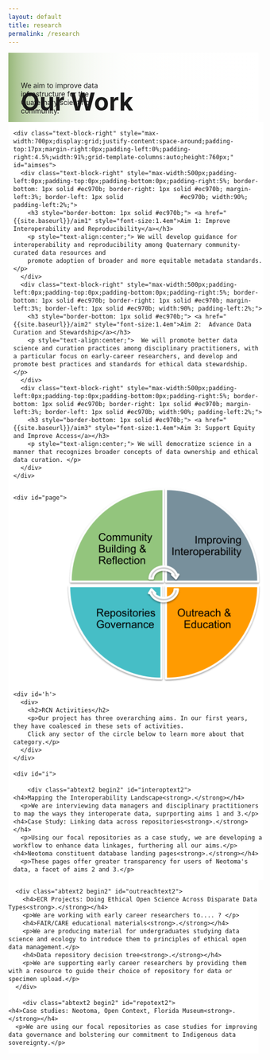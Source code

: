 ```yaml
---
layout: default
title: research
permalink: /research
---
```

<style>

 /* #j {
    display: none;
  }*/

  #j {
     display:block;
   }

   #i {
     display: grid;
   }

   #d {
     display: none;
   }

   #a, #b, #f, #g, #e, #c {
     display: none;
   }
   

  
  .abtext2 {
    margin-left: 5%;
    border: 2px solid black;
    margin-right: 5%;
    width: 90%;
  }
  .toggler {
    display:block;
  }
  h4 {
  color:black;
  }

  .abtext {
    width: 90%;
    margin-left: 5%;
    border: 2px solid black;
    max-width: 200px;
  }
  #page {
    grid-template-columns: 0.1fr 0.4fr 0fr 40fr;
     grid-template-rows: 0.1fr 0fr 0.1fr 1fr;
     grid-template-areas: 
       "h h h h"
       "j j j j"
       "j j j j"
       "i i i i";


    
  width:900px;
  display: grid;
 /*    margin-left: 14%;
    margin-right: 7%;
 width: 90%; */
  height: 1100px;
/*  grid-template-areas:
    "h h h h"
    "e d d c"
    "e d d c"
    "a f g b";
grid-template-rows: 0.1fr 0.1fr 500px 200px;
  grid-template-columns: 200px calc(100px + 10vw) calc(100px + 10vw) 200px; */
}

  div.abtext p {
    font-size: 15px;
  }

  .abtext h4 {
    margin-bottom: 0px;
    margin-top: 0px;

    
  }
  #comtext {
    background-color: #93c57e;
    width:100%;
    position:relative;
    top: -250%;
    left: -20%;
  }
  #interoptext {
    background-color: #738995;
    width: 100%;
    position:relative;
    top: -250%;
/*    left: 20%; */


  }

  #repotext {
    background-color: #46bec6;
    width:100%;
    position:relative;
    top: calc(-150% + 20vw);
    left: -8%;
  }

    #outreachtext {
    background-color: #ff9b01;
    position: relative;
    width: 100%;
    top: calc(-150% + 20vw);
    left: 8%;

  }

   #interoptext2 {
    background-color: #738995;

    position:relative;
/*    top: -250%;
    left: 20%; */


  }
   #comtext2 {
    background-color: #93c57e;
    position:relative;
    /*top: -250%;
    left: -20%;*/
  }
  #repotext2 {
    background-color: #46bec6;
    position:relative;
    height: calc(305px - 20vw);
   /* top: calc(-150% + 20vw);
    left: -8%; */
  }

    #outreachtext2 {
    background-color: #ff9b01;
    position: relative;
    /*top: calc(-150% + 20vw);
    left: 8%;*/

  }
      #interoptext strong, #repotext strong, #outreachtext strong, #comtext strong {
     display: none;
   }

  /* #i {
    grid-area: i;
    display: none;
  }
#a {
  grid-area: a;
  background-color: #8ca0ff; 
}

#b {
  grid-area: b;
  background-color: #ffa08c; 
}

#c  {
  grid-area: c;
  background-color: #ffff64; 
} 

#d  {
  grid-area: d;
  background-color: #8cffa0; 
  text-align:center;
  align-content:center;
} */



  #h {
    grid-area: h;
  }

/* #f  {
  grid-area: f;
 background-color: #2ca2d0; 
}

  #e  {
  grid-area: e;
  background-color: #8ca2d0; 
}

#g  {
  grid-area: g;
  background-color: rgb(100,100,100); 
} */


.begin {
  display:none;
}
  .begin2 {
  display:none;
}
  
div.text-block-main {
  display: grid;
  grid-template-rows: auto auto auto;
  margin-right:0px;
  padding-bottom:0px;
  background: #fff;
  }
div.text-block-right {
  margin-right:0px;
  padding-right:0px;
  width:100%;
  padding-left:0px;
  }
#stakes {
  margin-left: 0px;
  margin-right: 0px;
  }
  h3 {
  color: #000;
  }
  
  #aimses {
  /**
   * User input values.
   */
  --grid-layout-gap: 10px;
  --grid-column-count: 3;
  --grid-item--min-width: 220px;

  /**
   * Calculated values.
   */
  --gap-count: calc(var(--grid-column-count) - 1);
  --total-gap-width: calc(var(--gap-count) * var(--grid-layout-gap));
  --grid-item--max-width: calc((100% - var(--total-gap-width)) / var(--grid-column-count));

  display: grid;
  grid-template-columns: repeat(auto-fill, minmax(max(var(--grid-item--min-width), var(--grid-item--max-width)), 1fr));
  grid-gap: var(--grid-layout-gap);
}

 @media print, screen and (max-width: 900px) {

   #page {
     width: 100%;
     height: auto;
     grid-template-columns: 1fr 10px 10px 1fr;
     grid-template-rows: 0.1fr 0fr 0.1fr 1fr;
     grid-template-areas: 
       "h h h h"
       "j j j j"
       "j j j j"
       "i i i i";
   }  
   #j {
     display:block;
   }

   #i {
     display: grid;
   }

   #d {
     display: none;
   }

   #a, #b, #f, #g, #e, #c {
     display: none;
   }
   
 }
  
 @media print, screen and (max-width: 1280px) {
    #repotext, #outreachtext {
      top: calc(-120% + 20vw);
    }

 /*   #interoptext strong, #repotext strong, #outreachtext strong, #comtext strong {
     display: inline;
   }

   #interoptext p, #repotext p, #outreachtext p, #comtext p {
     display: none;
   } */
  #stakes, #describe {
    width:200px;
     } 
  #headingblock {
    justify-content: left;
    justify-items: center;
     }
  #heading-left, #heading-image, #stakes {
    justify-content: left;
    /* justify-items: center; */
    justify-self: center;
   }
  #heading-image {
    padding-top:0px;
   }
  
  #stakes {
  text-align: center;
  display: block;
  margin-left: auto;
  margin-right: auto;
   }
  #heading-left {
  padding-bottom:0px;
  display: block;
  margin-left: auto;
  margin-right: auto;
  }
  }


  
/* @media print, screen and (max-width: 490px) {
   
   #interoptext, #repotext, #outreachtext, #comtext {
     display: none;
   }

   #page {
     height: 400px;
     grid-template-rows: 0fr 10fr 10fr 0fr;
     grid-template-columns: 0fr 10fr 10fr 0fr;
   }
 } */
</style>




<div class="text-block-main" style="display:grid;grid-template-rows:auto auto;margin:0;padding-left:0;width:100%;" id="block1">
  <div class="text-block-right" style="display:grid;grid-template-columns:repeat(auto-fit, minmax(200px, 1fr));background-image:linear-gradient(to left, #fff, 90%, #97b779);padding:0;" id="headingblock">
    <div class="text-block-right" style="display:grid;grid-template-rows:40px auto;background-color:transparent;padding-left:5%;align-content:center;width:95%;" id="heading-left">
      <h1 style="font-size:calc(20px + 3vw);align-self:start;">Our Work</h1>
      <p style="align-self:start;padding-top:10px;margin-top:3%;" id="describe">We aim to improve data infrastructure for the Quaternary scientific community.</p>
    </div>
<!--    <div class="text-block-right" style="background-color:transparent;padding-left:0;float:right;justify-self:end;max-width:460px; margin-right:5%; margin-left: 5%; width: 90%;" id="heading-image">
      <figure id="stakes">
        <img src="./images/rcn_aims-trans.png" alt="Stakeholders" style="width=100%;">
      </figure>
    </div> -->
  </div>

  
  <div class="text-block-right" style="display:flex;flex-direction: row;flex-wrap:wrap;background-color:white;padding:0px;margin-left:2%;" id="meatblock">

    
    <div class="text-block-right" style="max-width:700px;display:grid;justify-content:space-around;padding-top:17px;margin-right:0px;padding-left:0%;padding-right:4.5%;width:91%;grid-template-columns:auto;height:760px;" id="aimses">
      <div class="text-block-right" style="max-width:500px;padding-left:0px;padding-top:0px;padding-bottom:0px;padding-right:5%; border-bottom: 1px solid #ec970b; border-right: 1px solid #ec970b; margin-left:3%; border-left: 1px solid                #ec970b; width:90%; padding-left:2%;">
        <h3 style="border-bottom: 1px solid #ec970b;"> <a href="{{site.baseurl}}/aim1" style="font-size:1.4em">Aim 1: Improve Interoperability and Reproducibility</a></h3>
        <p style="text-align:center;"> We will develop guidance for interoperability and reproducibility among Quaternary community-curated data resources and
        promote adoption of broader and more equitable metadata standards. </p>
      </div>
      <div class="text-block-right" style="max-width:500px;padding-left:0px;padding-top:0px;padding-bottom:0px;padding-right:5%; border-bottom: 1px solid #ec970b; border-right: 1px solid #ec970b; margin-left:3%; border-left: 1px solid #ec970b; width:90%; padding-left:2%;">
        <h3 style="border-bottom: 1px solid #ec970b;"> <a href="{{site.baseurl}}/aim2" style="font-size:1.4em">Aim 2:  Advance Data Curation and Stewardship</a></h3>
        <p style="text-align:center;">  We will promote better data science and curation practices among disciplinary practitioners, with a particular focus on early-career researchers, and develop and promote best practices and standards for ethical data stewardship. </p>
      </div>
      <div class="text-block-right" style="max-width:500px;padding-left:0px;padding-top:0px;padding-bottom:0px;padding-right:5%; border-bottom: 1px solid #ec970b; border-right: 1px solid #ec970b; margin-left:3%; border-left: 1px solid #ec970b; width:90%; padding-left:2%;">
        <h3 style="border-bottom: 1px solid #ec970b;"> <a href="{{site.baseurl}}/aim3" style="font-size:1.4em">Aim 3: Support Equity and Improve Access</a></h3>
        <p style="text-align:center;"> We will democratize science in a manner that recognizes broader concepts of data ownership and ethical data curation. </p>
      </div>
    </div>


<!-- max-width:calc(200px + 35vw);-->
    <div id="page">

  
  <div id='c'></div>
  
  <div id='d'>
   <img src="./images/eos_circle.png" alt="circle" style="width:calc(200px + 20vw);max-width:750px;z-index:1; position:relative;" usemap="#image-map"></div>
<map name="image-map">
    <area target="_blank" style="cursor:pointer;" alt="community" title="community" coords="7,190,194,189,196,5,145,13,115,23,91,36,60,62,32,102,16,139,10,165,7,176" shape="poly" onclick="func_community()">
    <area target="_blank" style="cursor:pointer;" alt="repo governance" title="repo governance" coords="5,199,7,223,7,241,12,258,17,272,24,285,34,297,44,316,61,333,73,341,83,353,96,357,113,366,132,376,151,383,169,384,187,384,188,196" shape="poly" onclick="func_repogov()">
    <area target="_blank" style="cursor:pointer;" alt="outreach" title="outreach" coords="195,195,195,380,223,384,249,375,276,366,296,358,312,347,327,333,342,317,359,293,371,261,376,244,383,215,383,197" shape="poly" onclick="func_out()">
    <area target="_blank" style="cursor:pointer;" alt="interoperability" title="interoperability" coords="199,7,198,181,197,188,383,189,383,159,375,125,357,89,333,61,311,41,279,20,238,5" shape="poly" onclick="func_interop()">
</map>

<div id='j' style="justify-self:center;">
   <img src="./images/eos_circle.png" alt="circle" style="width:calc(200px + 20vw);max-width:750px;z-index:1; position:relative;" usemap="#image-map2"></div>
<map name="image-map2">
    <area target="_blank" style="cursor:pointer;" alt="community" title="community" coords="7,190,194,189,196,5,145,13,115,23,91,36,60,62,32,102,16,139,10,165,7,176" shape="poly" onclick="func_community2()">
    <area target="_blank" style="cursor:pointer;" alt="repo governance" title="repo governance" coords="5,199,7,223,7,241,12,258,17,272,24,285,34,297,44,316,61,333,73,341,83,353,96,357,113,366,132,376,151,383,169,384,187,384,188,196" shape="poly" onclick="func_repogov2()">
    <area target="_blank" style="cursor:pointer;" alt="outreach" title="outreach" coords="195,195,195,380,223,384,249,375,276,366,296,358,312,347,327,333,342,317,359,293,371,261,376,244,383,215,383,197" shape="poly" onclick="func_out2()">
    <area target="_blank" style="cursor:pointer;" alt="interoperability" title="interoperability" coords="199,7,198,181,197,188,383,189,383,159,375,125,357,89,333,61,311,41,279,20,238,5" shape="poly" onclick="func_interop2()">
</map>
   
  <div id='e'></div>
    <div id="a">
  <div class="abtext begin" id="comtext">
    <h4>Annual Symposia<strong>.</strong></h4>
    <p>We are meeting yearly in person to think together about implementing ethical open science in our data ecosystems, furthering all our aims.</p>
    <h4>Ethical Open Science Self-Reflection Survey<strong>.</strong></h4>
    <p>Our self-reflection survey on our personal and institutional relationships to FAIR, CARE, and EOS have been guiding our subsequent actions.</p>
    <h4>Webinar Series<strong>.</strong></h4>
    <p>We provide a forum for experts in informatics and ethics to share their work with us. Click <a href="https://hoffmanick.github.io/fairos/webinarview" target="_blank">here</a> for more info.</p>
    <h4>Reading Group<strong>.</strong></h4>
    <p>We meet monthly to discuss selections from the literature on the political economy of data.</p>
  </div></div>
  
  <div id = 'b'>
    <div class="abtext begin" id="interoptext">
    <h4>Mapping the Interoperability Landscape<strong>.</strong></h4>
      <p>We are interviewing data managers and disciplinary practitioners to map the ways they interoperate data, suprporting aims 1 and 3.</p>
    <h4>Case Study: Linking data across repositories<strong>.</strong></h4>
      <p>Using our focal repositories as a case study, we are developing a workflow to enhance data linkages, furthering all our aims.</p>
    <h4>Neotoma constituent database landing pages<strong>.</strong></h4>
      <p>These pages offer greater transparency for users of Neotoma's data, a facet of aims 2 and 3.</p>
  </div></div>
  <div id='f'>
    <div class="abtext begin" id="repotext">
    <h4>Case studies: Neotoma, Open Context, Florida Museum<strong>.</strong></h4>
      <p>We are using our focal repositories as case studies for improving data governance and bolstering our commitment to Indigenous data sovereignty.</p>
  </div></div>
  
  <div id='g'>
      <div class="abtext begin" id="outreachtext">
        <h4>ECR Projects: Doing Ethical Open Science Across Disparate Data Types<strong>.</strong></h4>
        <p>We are working with early career researchers to.... ? </p>
        <h4>FAIR/CARE educational materials<strong>.</strong></h4>
        <p>We are producing material for undergraduates studying data science and ecology to introduce them to principles of ethical open data management.</p>
        <h4>Data repository decision tree<strong>.</strong></h4>
        <p>We are supporting early career researchers by providing them with a resource to guide their choice of repository for data or specimen upload.</p>
      </div>
    </div>

    <div id='h'>
      <div>
        <h2>RCN Activities</h2>
        <p>Our project has three overarching aims. In our first years, they have coalesced in these sets of activities. 
        Click any sector of the circle below to learn more about that category.</p>
      </div>
    </div>

    <div id="i">

        <div class="abtext2 begin2" id="interoptext2">
    <h4>Mapping the Interoperability Landscape<strong>.</strong></h4>
      <p>We are interviewing data managers and disciplinary practitioners to map the ways they interoperate data, suprporting aims 1 and 3.</p>
    <h4>Case Study: Linking data across repositories<strong>.</strong></h4>
      <p>Using our focal repositories as a case study, we are developing a workflow to enhance data linkages, furthering all our aims.</p>
    <h4>Neotoma constituent database landing pages<strong>.</strong></h4>
      <p>These pages offer greater transparency for users of Neotoma's data, a facet of aims 2 and 3.</p>
  </div>
    
  <div class="abtext2 begin2" id="comtext2">
    <h4>Annual Symposia<strong>.</strong></h4>
    <p>We are meeting yearly in person to think together about implementing ethical open science in our data ecosystems, furthering all our aims.</p>
    <h4>Ethical Open Science Self-Reflection Survey<strong>.</strong></h4>
    <p>Our self-reflection survey on our personal and institutional relationships to FAIR, CARE, and EOS have been guiding our subsequent actions.</p>
    <h4>Webinar Series<strong>.</strong></h4>
    <p>We provide a forum for experts in informatics and ethics to share their work with us. Click <a href="https://hoffmanick.github.io/fairos/webinarview" target="_blank">here</a> for more info.</p>
    <h4>Reading Group<strong>.</strong></h4>
    <p>We meet monthly to discuss selections from the literature on the political economy of data.</p>
  </div>
  
      <div class="abtext2 begin2" id="outreachtext2">
        <h4>ECR Projects: Doing Ethical Open Science Across Disparate Data Types<strong>.</strong></h4>
        <p>We are working with early career researchers to.... ? </p>
        <h4>FAIR/CARE educational materials<strong>.</strong></h4>
        <p>We are producing material for undergraduates studying data science and ecology to introduce them to principles of ethical open data management.</p>
        <h4>Data repository decision tree<strong>.</strong></h4>
        <p>We are supporting early career researchers by providing them with a resource to guide their choice of repository for data or specimen upload.</p>
      </div>

        <div class="abtext2 begin2" id="repotext2">
    <h4>Case studies: Neotoma, Open Context, Florida Museum<strong>.</strong></h4>
      <p>We are using our focal repositories as case studies for improving data governance and bolstering our commitment to Indigenous data sovereignty.</p>
  </div>
    </div>
  
</div>


</div>



<script>

  !function(){"use strict";function r(){function e(){var r={width:u.width/u.naturalWidth,height:u.height/u.naturalHeight},a={width:parseInt(window.getComputedStyle(u,null).getPropertyValue("padding-left"),10),height:parseInt(window.getComputedStyle(u,null).getPropertyValue("padding-top"),10)};i.forEach(function(e,t){var n=0;o[t].coords=e.split(",").map(function(e){var t=1==(n=1-n)?"width":"height";return a[t]+Math.floor(Number(e)*r[t])}).join(",")})}function t(e){return e.coords.replace(/ *, */g,",").replace(/ +/g,",")}function n(){clearTimeout(d),d=setTimeout(e,250)}function r(e){return document.querySelector('img[usemap="'+e+'"]')}var a=this,o=null,i=null,u=null,d=null;"function"!=typeof a._resize?(o=a.getElementsByTagName("area"),i=Array.prototype.map.call(o,t),u=r("#"+a.name)||r(a.name),a._resize=e,u.addEventListener("load",e,!1),window.addEventListener("focus",e,!1),window.addEventListener("resize",n,!1),window.addEventListener("readystatechange",e,!1),document.addEventListener("fullscreenchange",e,!1),u.width===u.naturalWidth&&u.height===u.naturalHeight||e()):a._resize()}function e(){function t(e){e&&(!function(e){if(!e.tagName)throw new TypeError("Object is not a valid DOM element");if("MAP"!==e.tagName.toUpperCase())throw new TypeError("Expected <MAP> tag, found <"+e.tagName+">.")}(e),r.call(e),n.push(e))}var n;return function(e){switch(n=[],typeof e){case"undefined":case"string":Array.prototype.forEach.call(document.querySelectorAll(e||"map"),t);break;case"object":t(e);break;default:throw new TypeError("Unexpected data type ("+typeof e+").")}return n}}"function"==typeof define&&define.amd?define([],e):"object"==typeof module&&"object"==typeof module.exports?module.exports=e():window.imageMapResize=e(),"jQuery"in window&&(window.jQuery.fn.imageMapResize=function(){return this.filter("map").each(r).end()})}();

imageMapResize();
  
</script>


<script>
function func_community() {
  document.getElementById("comtext").classList.toggle("toggler");
  document.getElementById("comtext").classList.toggle("begin");

}

function func_repogov() {
  document.getElementById("repotext").classList.toggle("toggler");
    document.getElementById("repotext").classList.toggle("begin");

}

  function func_out() {
  document.getElementById("outreachtext").classList.toggle("toggler");
      document.getElementById("outreachtext").classList.toggle("begin");

}

   function func_out2() {
  document.getElementById("outreachtext2").classList.toggle("toggler");
      document.getElementById("outreachtext2").classList.toggle("begin2");

     if (document.getElementById("repotext2").classList.contains("toggler")) {
       document.getElementById("repotext2").classList.toggle("toggler");
       document.getElementById("repotext2").classList.toggle("begin2");
     }

          if (document.getElementById("comtext2").classList.contains("toggler")) {
       document.getElementById("comtext2").classList.toggle("toggler");
       document.getElementById("comtext2").classList.toggle("begin2");
     }

        if (document.getElementById("interoptext2").classList.contains("toggler")) {
       document.getElementById("interoptext2").classList.toggle("toggler");
       document.getElementById("interoptext2").classList.toggle("begin2");
     }
}

   function func_community2() {
  document.getElementById("comtext2").classList.toggle("toggler");
      document.getElementById("comtext2").classList.toggle("begin2");

     if (document.getElementById("repotext2").classList.contains("toggler")) {
       document.getElementById("repotext2").classList.toggle("toggler");
       document.getElementById("repotext2").classList.toggle("begin2");
     }

          if (document.getElementById("outreachtext2").classList.contains("toggler")) {
       document.getElementById("outreachtext2").classList.toggle("toggler");
       document.getElementById("outreachtext2").classList.toggle("begin2");
     }

        if (document.getElementById("interoptext2").classList.contains("toggler")) {
       document.getElementById("interoptext2").classList.toggle("toggler");
       document.getElementById("interoptext2").classList.toggle("begin2");
     }

}


  
     function func_repogov2() {
  document.getElementById("repotext2").classList.toggle("toggler");
      document.getElementById("repotext2").classList.toggle("begin2");

     if (document.getElementById("outreachtext2").classList.contains("toggler")) {
       document.getElementById("outreachtext2").classList.toggle("toggler");
       document.getElementById("outreachtext2").classList.toggle("begin2");
     }

                 if (document.getElementById("comtext2").classList.contains("toggler")) {
       document.getElementById("comtext2").classList.toggle("toggler");
       document.getElementById("comtext2").classList.toggle("begin2");
     }

                 if (document.getElementById("interoptext2").classList.contains("toggler")) {
       document.getElementById("interoptext2").classList.toggle("toggler");
       document.getElementById("interoptext2").classList.toggle("begin2");
     }

}

     function func_interop2() {
  document.getElementById("interoptext2").classList.toggle("toggler");
      document.getElementById("interoptext2").classList.toggle("begin2");

     if (document.getElementById("outreachtext2").classList.contains("toggler")) {
       document.getElementById("outreachtext2").classList.toggle("toggler");
       document.getElementById("outreachtext2").classList.toggle("begin2");
     }

                 if (document.getElementById("comtext2").classList.contains("toggler")) {
       document.getElementById("comtext2").classList.toggle("toggler");
       document.getElementById("comtext2").classList.toggle("begin2");
     }

        if (document.getElementById("repotext2").classList.contains("toggler")) {
       document.getElementById("repotext2").classList.toggle("toggler");
       document.getElementById("repotext2").classList.toggle("begin2");
     }

}

   function func_interop() {
  document.getElementById("interoptext").classList.toggle("toggler");
       document.getElementById("interoptext").classList.toggle("begin");

}



</script>
